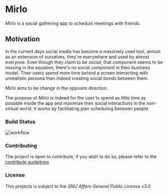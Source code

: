 # Mirlo

Mirlo is a social gathering app to schedule meetings with friends. 

## Motivation

In the current days social media has become a massively used tool, almost as an extension of ourselves, they're everywhere and used by almost everyone. Even though they claim to be _social_, that component seems to be missing in the equation, there's no social component in their business model. Their users spend more time behind a screen interacting with unrealistic persona than indeed creating social bonds between them.

_Mirlo_ aims to be change in the opposite direction.

The purpose of _Mirlo_ is indeed for the user to spend as little time as possible inside the app and maximize their social interactions in the _non-virtual_ world. It works by facilitating plan scheduling between people.

### Build Status

 ![workflow](https://github.com/alephshahor/Mirlo/actions/workflows/go.yml/badge.svg)

### Contributing

The project is open to contribute, if you wish to do so, please refer to the [contribute guidelines](https://github.com/alephshahor/Mirlo/contribute.md)

### License

This projects is subject to the _GNU Affero General Public License v3.0_

